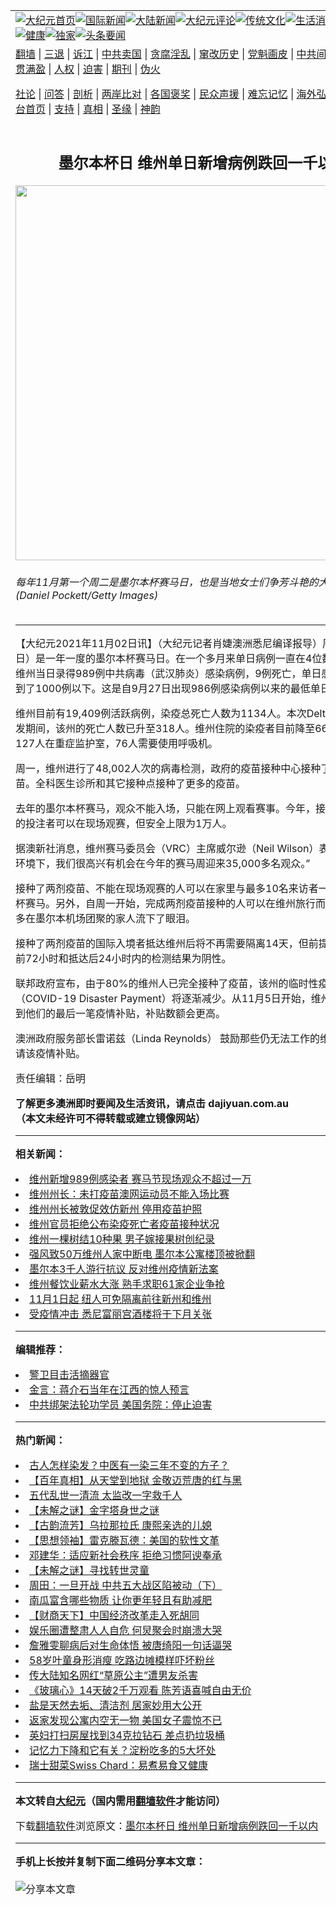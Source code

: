 <a name="1" id="1" target="_blank"></a><span id="1"></span>
<table align=center border="0"><tr><td colspan="2" VALIGN=TOP><a href="https://github.com/gdjfmf371/djy/blob/master/gb/nf1351518.md#1"><img src="https://raw.githubusercontent.com/gdjfmf371/www/master/t/djy/1.jpg" title="大纪元首页" alt="大纪元首页"></a><a href="https://github.com/gdjfmf371/djy/blob/master/gb/n24hr.md#1"><img src="https://raw.githubusercontent.com/gdjfmf371/www/master/t/djy/3.jpg" title="国际新闻" alt="国际新闻"></a><a href="https://github.com/gdjfmf371/djy/blob/master/gb/nsc413.md#1"><img src="https://raw.githubusercontent.com/gdjfmf371/www/master/t/djy/4.jpg" title="大陆新闻" alt="大陆新闻"></a><a href="https://github.com/gdjfmf371/djy/blob/master/gb/news392.md#1"><img src="https://raw.githubusercontent.com/gdjfmf371/www/master/t/djy/5.jpg" title="大纪元评论" alt="大纪元评论"></a><a href="https://github.com/gdjfmf371/djy/blob/master/gb/news2007.md#1"><img src="https://raw.githubusercontent.com/gdjfmf371/www/master/t/djy/6.jpg" title="传统文化" alt="传统文化"></a><a href="https://github.com/gdjfmf371/djy/blob/master/gb/news2008.md#1"><img src="https://raw.githubusercontent.com/gdjfmf371/www/master/t/djy/7.jpg" title="生活消费" alt="生活消费"></a><a href="https://github.com/gdjfmf371/djy/blob/master/gb/ncyule.md#1"><img src="https://raw.githubusercontent.com/gdjfmf371/www/master/t/djy/8.jpg" title="娱乐休闲" alt="娱乐休闲"></a><a href="https://github.com/gdjfmf371/djy/blob/master/gb/nsc1002.md#1"><img src="https://raw.githubusercontent.com/gdjfmf371/www/master/t/djy/9.jpg" title="健康" alt="健康"></a><a href="https://github.com/gdjfmf371/djy/blob/master/gb/nf6092.md#1"><img src="https://raw.githubusercontent.com/gdjfmf371/www/master/t/djy/10a.jpg" title="独家" alt="独家"></a><a href="https://github.com/gdjfmf371/djy/blob/master/gb/nf4514.md#1"><img src="https://raw.githubusercontent.com/gdjfmf371/www/master/t/djy/12a.jpg" title="头条要闻" alt="头条要闻"></a></td></tr>
<tr><td colspan="2" VALIGN=TOP><a target="_blank" href="https://github.com/gdjfmf371/www/blob/master/README.md?zsrh#1">翻墙</a> | <a target="_blank" href="https://github.com/gdjfmf371/djy/blob/master/gb/nf5657.md#1">三退</a> | <a target="_blank" href="https://github.com/gdjfmf371/djy/blob/master/gb/nf6124.md#1">诉江</a> | <a target="_blank" href="https://github.com/gdjfmf371/djy/blob/master/gb/nf1176117.md#1">中共卖国</a> | <a target="_blank" href="https://github.com/gdjfmf371/djy/blob/master/gb/nf5773.md#1">贪腐淫乱</a> | <a target="_blank" href="https://github.com/gdjfmf371/djy/blob/master/gb/nf1176115.md#1">窜改历史</a> | <a target="_blank" href="https://github.com/gdjfmf371/djy/blob/master/gb/nf1176107.md#1">党魁画皮</a> | <a target="_blank" href="https://github.com/gdjfmf371/djy/blob/master/gb/nf1320400.md#1">中共间谍</a> | <a target="_blank" href="https://github.com/gdjfmf371/djy/blob/master/gb/nf1176114.md#1">破坏传统</a> | <a target="_blank" href="https://github.com/gdjfmf371/ntdtv/blob/master/gb/prog447_1.md#1">恶贯满盈</a> | <a target="_blank" href="https://github.com/gdjfmf371/djy/blob/master/gb/ncid278.md#1">人权</a> | <a target="_blank" href="https://github.com/gdjfmf371/djy/blob/master/gb/nf1176111.md#1">迫害</a> | <a target="_blank" href="https://gitlab.com/szzdlab/mh-qikan/blob/master/README.md#1">期刊</a> | <a target="_blank" href="https://github.com/gdjfmf371/djy/blob/master/gb/nf5562.md#1">伪火</a></p><p><a target="_blank" href="https://github.com/gdjfmf371/djy/blob/master/gb/9p.md#1">社论</a> | <a target="_blank" href="https://github.com/gdjfmf371/djy/blob/master/gb/nf4378.md#1">问答</a> | <a target="_blank" href="https://github.com/gdjfmf371/djy/blob/master/gb/nf5792.md#1">剖析</a> | <a target="_blank" href="https://github.com/gdjfmf371/djy/blob/master/gb/nf5735.md#1">两岸比对</a> | <a target="_blank" href="https://github.com/gdjfmf371/djy/blob/master/gb/nf6119.md#1">各国褒奖</a> | <a target="_blank" href="https://github.com/gdjfmf371/djy/blob/master/gb/nf6120.md#1">民众声援</a> | <a target="_blank" href="https://github.com/gdjfmf371/djy/blob/master/gb/nf1188594.md#1">难忘记忆</a> | <a target="_blank" href="https://github.com/gdjfmf371/djy/blob/master/gb/nf3180.md#1">海外弘传</a> | <a target="_blank" href="https://github.com/gdjfmf371/djy/blob/master/gb/nf5410.md#1">万人上访</a> | <a target="_blank" href="https://github.com/gdjfmf371/www/blob/master/README.md?zsrh#1">平台首页</a> | <a target="_blank" href="https://github.com/gdjfmf371/djy/blob/master/gb/nf4386.md#1">支持</a> | <a target="_blank" href="https://github.com/gdjfmf371/djy/blob/master/gb/nf4389.md#1">真相</a> | <a target="_blank" href="https://github.com/gdjfmf371/djy/blob/master/gb/nf5790.md#1">圣缘</a> | <a target="_blank" href="https://github.com/gdjfmf371/djy/blob/master/gb/nf4786.md#1">神韵</a></td></tr>
<tr><td VALIGN=TOP width="626"><h2 align=center>墨尔本杯日 维州单日新增病例跌回一千以内</h2>
<img width="600" src="https://i.epochtimes.com/assets/uploads/2021/11/id13346636-GettyImages-1350742982-600x400.jpg" />
<h6>每年11月第一个周二是墨尔本杯赛马日，也是当地女士们争芳斗艳的大日子。(Daniel Pockett/Getty Images)
</h6>
<hr>
<p>【大纪元2021年11月02日讯】（大纪元记者肖婕<ahref="https://github.com/gdjfmf371/djy/blob/master/gb/tag/%E6%BE%B3%E6%B4%B2.md#1">澳洲</a>悉尼编译报导）周二（11月2日）是一年一度的<ahref="https://github.com/gdjfmf371/djy/blob/master/gb/tag/%E5%A2%A8%E5%B0%94%E6%9C%AC%E6%9D%AF.md#1">墨尔本杯</a><ahref="https://github.com/gdjfmf371/djy/blob/master/gb/tag/%E8%B5%9B%E9%A9%AC.md#1">赛马</a>日。在一个多月来单日病例一直在4位数的情况下，<ahref="https://github.com/gdjfmf371/djy/blob/master/gb/tag/%E7%BB%B4%E5%B7%9E.md#1">维州</a>当日录得989例中共病毒（武汉肺炎）感染病例，9例死亡，单日感染病例回落到了1000例以下。这是自9月27日出现986例感染病例以来的最低单日病例数。</p>
<p><ahref="https://github.com/gdjfmf371/djy/blob/master/gb/tag/%E7%BB%B4%E5%B7%9E.md#1">维州</a>目前有19,409例活跃病例，染疫总死亡人数为1134人。本次Delta毒株疫情爆发期间，该州的死亡人数已升至318人。维州住院的染疫者目前降至667人，其中127人在重症监护室，76人需要使用呼吸机。</p>
<p>周一，维州进行了48,002人次的病毒检测，政府的疫苗接种中心接种了16,158剂疫苗。全科医生诊所和其它接种点接种了更多的疫苗。</p>
<p>去年的<ahref="https://github.com/gdjfmf371/djy/blob/master/gb/tag/%E5%A2%A8%E5%B0%94%E6%9C%AC%E6%9D%AF.md#1">墨尔本杯</a><ahref="https://github.com/gdjfmf371/djy/blob/master/gb/tag/%E8%B5%9B%E9%A9%AC.md#1">赛马</a>，观众不能入场，只能在网上观看赛事。今年，接种了两剂疫苗的投注者可以在现场观赛，但安全上限为1万人。</p>
<p>据澳新社消息，维州赛马委员会（VRC）主席威尔逊（Neil Wilson）表示：“在疫情环境下，我们很高兴有机会在今年的赛马周迎来35,000多名观众。”</p>
<p>接种了两剂疫苗、不能在现场观赛的人可以在家里与最多10名来访者一起庆祝墨尔本杯赛马。另外，自周一开始，完成两剂疫苗接种的人可以在维州旅行而无需隔离。许多在墨尔本机场团聚的家人流下了眼泪。</p>
<p>接种了两剂疫苗的国际入境者抵达维州后将不再需要隔离14天，但前提是他们在出发前72小时和抵达后24小时内的检测结果为阴性。</p>
<p>联邦政府宣布，由于80%的维州人已完全接种了疫苗，该州的临时性疫情补贴（COVID-19 Disaster Payment）将逐渐减少。从11月5日开始，维州居民将会收到他们的最后一笔疫情补贴，补贴数额会更高。</p>
<p><ahref="https://github.com/gdjfmf371/djy/blob/master/gb/tag/%E6%BE%B3%E6%B4%B2.md#1">澳洲</a>政府服务部长雷诺兹（Linda Reynolds） 鼓励那些仍无法工作的维州人，重新申请该疫情补贴。</p>
<p>责任编辑：岳明</p>
<p><strong>了解更多澳洲即时要闻及生活资讯，请点击 <ahref="http://dajiyuan.com.au">dajiyuan.com.au</a></strong><br />
<strong>（本文未经许可不得转载或建立镜像网站）</strong></p>

<hr>


<strong>相关新闻：</strong>
<li><a href="https://github.com/gdjfmf371/djy/blob/master/gb/20/3/7/n11922895.md#1">维州新增989例感染者 赛马节现场观众不超过一万</a></li>
<li><a href="https://github.com/gdjfmf371/djy/blob/master/gb/21/10/27/n13332678.md#1">维州州长：未打疫苗澳网运动员不能入场比赛</a></li>
<li><a href="https://github.com/gdjfmf371/djy/blob/master/gb/21/10/27/n13332935.md#1">维州州长被敦促效仿新州 停用疫苗护照</a></li>
<li><a href="https://github.com/gdjfmf371/djy/blob/master/gb/21/10/28/n13335341.md#1">维州官员拒绝公布染疫死亡者疫苗接种状况</a></li>
<li><a href="https://github.com/gdjfmf371/djy/blob/master/gb/21/10/28/n13335531.md#1">维州一棵树结10种果 男子嫁接果树创纪录</a></li>
<li><a href="https://github.com/gdjfmf371/djy/blob/master/gb/21/10/29/n13337450.md#1">强风致50万维州人家中断电 墨尔本公寓楼顶被掀翻</a></li>
<li><a href="https://github.com/gdjfmf371/djy/blob/master/gb/21/10/31/n13341971.md#1">墨尔本3千人游行抗议 反对维州疫情新法案</a></li>
<li><a href="https://github.com/gdjfmf371/djy/blob/master/gb/21/11/1/n13344449.md#1">维州餐饮业薪水大涨 熟手求职61家企业争抢</a></li>
<li><a href="https://github.com/gdjfmf371/djy/blob/master/gb/21/11/1/n13345057.md#1">11月1日起 纽人可免隔离前往新州和维州</a></li>
<li><a href="https://github.com/gdjfmf371/djy/blob/master/gb/21/11/1/n13346367.md#1">受疫情冲击 悉尼富丽宫酒楼将于下月关张</a></li>
<hr>


<strong>编辑推荐：</strong>
<li><a href="https://github.com/upjkzu3674/djy/blob/master/gb/16/3/16/n4663449.md?dfh#1" target="_blank">警卫目击活摘器官</a></li><li><a href="https://github.com/tsiac2612/djy/blob/master/gb/19/5/23/n11276054.md#1" target="_blank">金言：蒋介石当年在江西的惊人预言</a></li><li><a href="https://github.com/tsiac2612/djy/blob/master/gb/18/11/29/n10882266.md#1" target="_blank">中共绑架法轮功学员 美国务院：停止迫害</a></li>
<hr>

<strong>热门新闻：</strong>
<li><a href="https://github.com/gdjfmf371/djy/blob/master/gb/21/10/26/n13330410.md#1">古人怎样染发？中医有一染三年不变的方子？</a></li>
<li><a href="https://github.com/gdjfmf371/djy/blob/master/gb/21/10/28/n13336995.md#1">【百年真相】从天堂到地狱 金敬迈荒唐的红与黑</a></li>
<li><a href="https://github.com/gdjfmf371/djy/blob/master/gb/21/10/3/n13278837.md#1">五代乱世一清流 太监改一字救千人</a></li>
<li><a href="https://github.com/gdjfmf371/djy/blob/master/gb/21/10/28/n13336917.md#1">【未解之谜】金字塔身世之谜</a></li>
<li><a href="https://github.com/gdjfmf371/djy/blob/master/gb/21/10/27/n13334065.md#1">【古韵流芳】乌拉那拉氏 康熙亲选的儿媳</a></li>
<li><a href="https://github.com/gdjfmf371/djy/blob/master/gb/21/10/18/n13312824.md#1">【思想领袖】雷克滕瓦德：美国的软性文革</a></li>
<li><a href="https://github.com/gdjfmf371/djy/blob/master/gb/21/11/1/n13343933.md#1">邓建华：适应新社会秩序 拒绝习惯阿谀奉承</a></li>
<li><a href="https://github.com/gdjfmf371/djy/blob/master/gb/21/10/29/n13339482.md#1">【未解之谜】寻找转世灵童</a></li>
<li><a href="https://github.com/gdjfmf371/djy/blob/master/gb/21/10/29/n13339988.md#1">周田：一旦开战 中共五大战区陷被动（下）</a></li>
<li><a href="https://github.com/gdjfmf371/djy/blob/master/gb/21/10/30/n13340148.md#1">南瓜富含哪些物质 让你更年轻且有助减肥</a></li>
<li><a href="https://github.com/gdjfmf371/djy/blob/master/gb/21/10/31/n13341837.md#1">【财商天下】中国经济改革走入死胡同</a></li>
<li><a href="https://github.com/gdjfmf371/djy/blob/master/gb/21/10/29/n13339983.md#1">娱乐圈遭整肃人人自危 何炅聚会时崩溃大哭</a></li>
<li><a href="https://github.com/gdjfmf371/djy/blob/master/gb/21/10/31/n13342061.md#1">詹雅雯聊病后对生命体悟 被唐绮阳一句话逼哭</a></li>
<li><a href="https://github.com/gdjfmf371/djy/blob/master/gb/21/10/31/n13343543.md#1">58岁叶童身形消瘦 吃路边摊模样吓坏粉丝</a></li>
<li><a href="https://github.com/gdjfmf371/djy/blob/master/gb/21/10/31/n13343761.md#1">传大陆知名网红“草原公主”遭男友杀害</a></li>
<li><a href="https://github.com/gdjfmf371/djy/blob/master/gb/21/10/31/n13342570.md#1">《玻璃心》14天破2千万观看 陈芳语喜喊自由无价</a></li>
<li><a href="https://github.com/gdjfmf371/djy/blob/master/gb/21/10/29/n13338418.md#1">盐是天然去垢、清洁剂 居家妙用大公开</a></li>
<li><a href="https://github.com/gdjfmf371/djy/blob/master/gb/21/10/31/n13342182.md#1">返家发现公寓内空无一物 美国女子震惊不已</a></li>
<li><a href="https://github.com/gdjfmf371/djy/blob/master/gb/21/10/31/n13342382.md#1">英妇打扫房屋找到34克拉钻石 差点扔垃圾桶</a></li>
<li><a href="https://github.com/gdjfmf371/djy/blob/master/gb/21/10/30/n13341155.md#1">记忆力下降和它有关？淀粉吃多的5大坏处</a></li>
<li><a href="https://github.com/gdjfmf371/djy/blob/master/gb/21/10/30/n13341001.md#1">瑞士甜菜Swiss Chard：易煮易食又健康</a></li>
<hr>

<strong>本文转自<a href="https://www.epochtimes.com">大纪元</a>（国内需用<a href="https://github.com/gdjfmf371/www/blob/master/README.md#8">翻墙软件</a>才能访问）</strong><p>下载<a href="https://github.com/gdjfmf371/www/blob/master/README.md#8">翻墙软件</a>浏览原文：<a href="https://www.epochtimes.com/gb/21/11/2/n13346536.htm">墨尔本杯日 维州单日新增病例跌回一千以内</a></p><hr>

<strong>手机上长按并复制下面二维码分享本文章：</strong><br><br><img src="https://chart.apis.google.com/chart?cht=qr&chs=240x240&choe=UTF-8&chld=M|2&chl=https://github.com/gdjfmf371/djy/blob/master/gb/21/11/2/n13346536.md%231" title="分享本文章"></td><td VALIGN=TOP><a href="https://github.com/gdjfmf371/djy/blob/master/gb/16/1/21/n4622075.md?dfh#1" target="_blank"><img src="https://raw.githubusercontent.com/gdjfmf371/djy/master/gb/300/wei-f1.jpg" title="中共的伪火骗局"  alt="中共的伪火骗局"></a><br><a href="https://github.com/gdjfmf371/www/blob/master/README.md?dfh#9" target="_blank"><img src="https://raw.githubusercontent.com/gdjfmf371/djy/master/gb/300/yong-h.jpg" title="永恒的见证"  alt="永恒的见证"></a><br><a href="https://github.com/gdjfmf371/djy/blob/master/gb/13/9/29/n3974789.md?dfh#1" target="_blank"><img src="https://raw.githubusercontent.com/gdjfmf371/djy/master/gb/300/shang-lnz.jpg" title="善良女子被中共投男牢"  alt="善良女子被中共投男牢"></a><br><a href="https://github.com/gdjfmf371/djy/blob/master/gb/16/3/16/n4663449.md?dfh#1" target="_blank"><img src="https://raw.githubusercontent.com/gdjfmf371/djy/master/gb/300/huo-z3.jpg" title="警卫目击活摘器官"  alt="警卫目击活摘器官"></a><br><a href="https://github.com/gdjfmf371/djy/blob/master/gb/16/8/7/n8177641.md?dfh#1" target="_blank"><img src="https://raw.githubusercontent.com/gdjfmf371/djy/master/gb/300/huo-z4.jpg" title="证人描述活摘恐怖"  alt="证人描述活摘恐怖"></a><br><a href="https://github.com/gdjfmf371/djy/blob/master/gb/10/4/19/n2881569.md?dfh#1" target="_blank"><img src="https://raw.githubusercontent.com/gdjfmf371/djy/master/gb/300/huo-z1.jpg" title="揭开活摘器官黑幕"  alt="揭开活摘器官黑幕"></a><br><a href="https://github.com/gdjfmf371/djy/blob/master/gb/10/11/7/n3077476.md?dfh#1" target="_blank"><img src="https://raw.githubusercontent.com/gdjfmf371/djy/master/gb/300/ma-ks.jpg" title="马克思的成魔之路"  alt="马克思的成魔之路"></a><br><a href="https://github.com/gdjfmf371/djy/blob/master/gb/14/6/9/n4173977.md?dfh#1" target="_blank"><img src="https://raw.githubusercontent.com/gdjfmf371/djy/master/gb/300/chang-zs.jpg" title="藏字石 蕴天机"  alt="藏字石 蕴天机"></a><br><a href="https://github.com/gdjfmf371/djy/blob/master/gb/18/5/10/n10381511.md?dfh#1" target="_blank"><img src="https://raw.githubusercontent.com/gdjfmf371/djy/master/gb/300/st1.jpg" title="关注三亿人三退"  alt="关注三亿人三退"></a><br><a href="https://github.com/gdjfmf371/djy/blob/master/gb/18/3/21/n10237682.md?dfh#1" target="_blank"><img src="https://raw.githubusercontent.com/gdjfmf371/djy/master/gb/300/jie-t.jpg" title="解体中共复兴中华"  alt="解体中共复兴中华"></a><br><a href="https://github.com/gdjfmf371/djy/blob/master/gb/9/2/9/n2422991.md?dfh#1" target="_blank"><img src="https://raw.githubusercontent.com/gdjfmf371/djy/master/gb/300/gao-zs.jpg" title="中共迫害良心律师"  alt="中共迫害良心律师"></a><br><a href="https://github.com/gdjfmf371/djy/blob/master/gb/18/12/9/n10900044.md?dfh#1" target="_blank"><img src="https://raw.githubusercontent.com/gdjfmf371/djy/master/gb/300/sj1.jpg" title="三百多万人举报江泽民"  alt="三百多万人举报江泽民"></a><br><a href="https://github.com/gdjfmf371/djy/blob/master/gb/18/8/28/n10672014.md?dfh#1" target="_blank"><img src="https://raw.githubusercontent.com/gdjfmf371/djy/master/gb/300/sj2.jpg" title="这些官员为何起诉江泽民"  alt="这些官员为何起诉江泽民"></a><br><a href="https://github.com/gdjfmf371/djy/blob/master/gb/8/12/18/n2367165.md?dfh#1" target="_blank"><img src="https://raw.githubusercontent.com/gdjfmf371/djy/master/gb/300/liangan.jpg" title="海峡两岸的强烈对比"  alt="海峡两岸的强烈对比"></a><br><a href="https://github.com/gdjfmf371/djy/blob/master/gb/15/12/10/n4593139.md?dfh#1" target="_blank"><img src="https://raw.githubusercontent.com/gdjfmf371/djy/master/gb/300/jia-ndzl.jpg" title="加拿大总理的贺信"  alt="加拿大总理的贺信"></a><br><a href="https://github.com/gdjfmf371/djy/blob/master/gb/11/6/17/n3289382.md?dfh#1" target="_blank"><img src="https://raw.githubusercontent.com/gdjfmf371/djy/master/gb/300/xiao-wd.jpg" title="探寻真相兼听则明"  alt="探寻真相兼听则明"></a><br><a href="https://github.com/gdjfmf371/djy/blob/master/gb/18/10/27/n10812623.md?dfh#1" target="_blank"><img src="https://raw.githubusercontent.com/gdjfmf371/djy/master/gb/300/yindu.jpg" title="印度媒体报道东方"  alt="印度媒体报道东方"></a><br><a href="https://github.com/gdjfmf371/djy/blob/master/gb/18/6/9/n10469652.md?dfh#1" target="_blank"><img src="https://raw.githubusercontent.com/gdjfmf371/djy/master/gb/300/xie-j.jpg" title="不一样的海外校园"  alt="不一样的海外校园"></a><br><a href="https://github.com/gdjfmf371/djy/blob/master/gb/7/4/5/n1669415.md?dfh#1" target="_blank"><img src="https://raw.githubusercontent.com/gdjfmf371/djy/master/gb/300/li-up.jpg" title="从大师到徒弟的传奇"  alt="从大师到徒弟的传奇"></a><br><a href="https://github.com/gdjfmf371/djy/blob/master/gb/17/5/26/n9191512.md?dfh#1" target="_blank"><img src="https://raw.githubusercontent.com/gdjfmf371/djy/master/gb/300/zfl2.jpg" title="亿万人与东方一本奇书"  alt="亿万人与东方一本奇书"></a><br><a href="https://github.com/gdjfmf371/djy/blob/master/gb/13/11/27/n4020290.md?dfh#1" target="_blank"><img src="https://raw.githubusercontent.com/gdjfmf371/djy/master/gb/300/zhen-h.jpg" title="大陆见不到的震撼场面"  alt="大陆见不到的震撼场面"></a><br><a href="https://github.com/gdjfmf371/djy/blob/master/gb/15/7/17/n4482910.md?dfh#1" target="_blank"><img src="https://raw.githubusercontent.com/gdjfmf371/djy/master/gb/300/dalu-sk.jpg" title="人心向善 大陆当初盛况"  alt="人心向善 大陆当初盛况"></a><br><a href="https://github.com/gdjfmf371/djy/blob/master/gb/19/1/5/n10955468.md?dfh#1" target="_blank"><img src="https://raw.githubusercontent.com/gdjfmf371/djy/master/gb/300/zfl1.jpg" title="追寻真理 这书讲什么"  alt="追寻真理 这书讲什么"></a><br><a href="https://github.com/gdjfmf371/www/blob/master/README.md?dfh#1" target="_blank"><img src="https://raw.githubusercontent.com/gdjfmf371/djy/master/gb/300/fq1.jpg" title="下载免费翻墙软件"  alt="下载免费翻墙软件"></a><br></td></tr></table>
